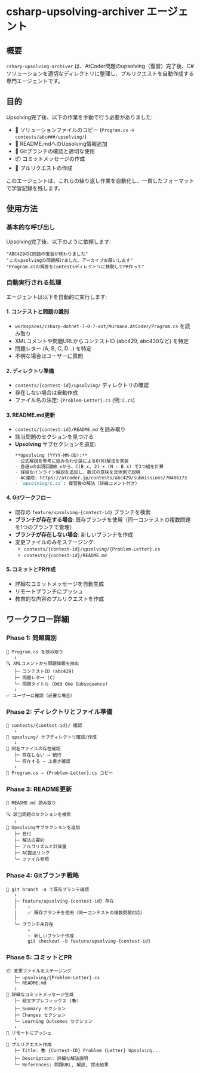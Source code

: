 # csharp-upsolving-archiver エージェント

## 概要

`csharp-upsolving-archiver` は、AtCoder問題のupsolving（復習）完了後、C#ソリューションを適切なディレクトリに整理し、プルリクエストを自動作成する専門エージェントです。

## 目的

Upsolving完了後、以下の作業を手動で行う必要がありました:

- 📁 ソリューションファイルのコピー (`Program.cs` → `contests/abc###/upsolving/`)
- 📝 README.mdへのUpsolving情報追加
- 🔀 Gitブランチの確認と適切な使用
- 📦 コミットメッセージの作成
- 🔗 プルリクエストの作成

このエージェントは、これらの繰り返し作業を自動化し、一貫したフォーマットで学習記録を残します。

## 使用方法

### 基本的な呼び出し

Upsolving完了後、以下のように依頼します:

```
"ABC429のC問題の復習が終わりました"
"このupsolvingの問題解けました。アーカイブお願いします"
"Program.csの解答をcontestsディレクトリに移動してPR作って"
```

### 自動実行される処理

エージェントは以下を自動的に実行します:

#### 1. **コンテストと問題の識別**
   - `workspaces/csharp-dotnet-7-0-7-aot/Murnana.AtCoder/Program.cs` を読み取り
   - XMLコメントや問題URLからコンテストID (abc429, abc430など) を特定
   - 問題レター (A, B, C, D...) を特定
   - 不明な場合はユーザーに質問

#### 2. **ディレクトリ準備**
   - `contests/{contest-id}/upsolving/` ディレクトリの確認
   - 存在しない場合は自動作成
   - ファイル名の決定: `{Problem-Letter}.cs` (例: `C.cs`)

#### 3. **README.md更新**
   - `contests/{contest-id}/README.md` を読み取り
   - 該当問題のセクションを見つける
   - **Upsolving** サブセクションを追加:
     ```markdown
     **Upsolving (YYYY-MM-DD):**
     - 公式解説を参考に組み合わせ論によるO(N)解法を実装
     - 各値xの出現回数B_xから、C(B_x, 2) × (N - B_x) で3つ組を計算
     - 詳細なインライン解説を追加し、数式の意味を具体例で説明
     - AC達成: https://atcoder.jp/contests/abc429/submissions/70486173
     - `upsolving/C.cs`: 復習後の解法（詳細コメント付き）
     ```

#### 4. **Gitワークフロー**
   - 既存の `feature/upsolving-{contest-id}` ブランチを検索
   - **ブランチが存在する場合**: 既存ブランチを使用（同一コンテストの複数問題を1つのブランチで管理）
   - **ブランチが存在しない場合**: 新しいブランチを作成
   - 変更ファイルのみをステージング:
     - `contests/{contest-id}/upsolving/{Problem-Letter}.cs`
     - `contests/{contest-id}/README.md`

#### 5. **コミットとPR作成**
   - 詳細なコミットメッセージを自動生成
   - リモートブランチにプッシュ
   - 教育的な内容のプルリクエストを作成

## ワークフロー詳細

### Phase 1: 問題識別

```
📖 Program.cs を読み取り
   ↓
🔍 XMLコメントから問題情報を抽出
   ├─ コンテストID (abc429)
   ├─ 問題レター (C)
   └─ 問題タイトル (Odd One Subsequence)
   ↓
✅ ユーザーに確認（必要な場合）
```

### Phase 2: ディレクトリとファイル準備

```
📁 contests/{contest-id}/ 確認
   ↓
📁 upsolving/ サブディレクトリ確認/作成
   ↓
📄 同名ファイルの存在確認
   ├─ 存在しない → 続行
   └─ 存在する → 上書き確認
   ↓
📄 Program.cs → {Problem-Letter}.cs コピー
```

### Phase 3: README更新

```
📝 README.md 読み取り
   ↓
🔍 該当問題のセクションを検索
   ↓
📝 Upsolvingサブセクションを追加
   ├─ 日付
   ├─ 解法の要約
   ├─ アルゴリズムと計算量
   ├─ AC提出リンク
   └─ ファイル参照
```

### Phase 4: Gitブランチ戦略

```
🔀 git branch -a で既存ブランチ確認
   ↓
   ├─ feature/upsolving-{contest-id} 存在
   │    ↓
   │    ✅ 既存ブランチを使用（同一コンテストの複数問題対応）
   │
   └─ ブランチ未存在
        ↓
        ✨ 新しいブランチ作成
        git checkout -b feature/upsolving-{contest-id}
```

### Phase 5: コミットとPR

```
📦 変更ファイルをステージング
   ├─ upsolving/{Problem-Letter}.cs
   └─ README.md
   ↓
📝 詳細なコミットメッセージ生成
   ├─ 絵文字プレフィックス (📚)
   ├─ Summary セクション
   ├─ Changes セクション
   └─ Learning Outcomes セクション
   ↓
🚀 リモートにプッシュ
   ↓
🔗 プルリクエスト作成
   ├─ Title: 📚 {Contest-ID} Problem {Letter} Upsolving...
   ├─ Description: 詳細な解法説明
   └─ References: 問題URL, 解説, 提出結果
```
